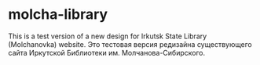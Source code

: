 # molcha-library
This is a test version of a new design for Irkutsk State Library (Molchanovka) website.
Это тестовая версия редизайна существующего сайта Иркутской Библиотеки им. Молчанова-Сибирского.
